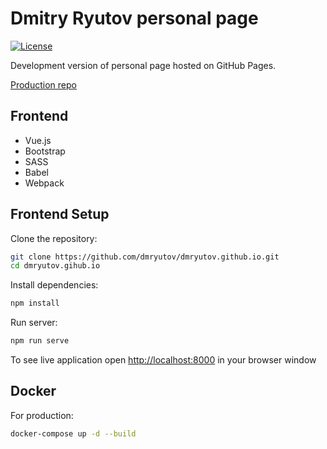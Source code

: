 # Dmitry Ryutov personal page

[![License](https://img.shields.io/badge/License-Apache%202.0-blue.svg)](https://opensource.org/licenses/Apache-2.0)

Development version of personal page hosted on GitHub Pages.

[Production repo](https://github.com/dmryutov/dmryutov.github.io)


## Frontend

- Vue.js
- Bootstrap
- SASS
- Babel
- Webpack



## Frontend Setup

Clone the repository:

```bash
git clone https://github.com/dmryutov/dmryutov.github.io.git
cd dmryutov.gihub.io
```

Install dependencies:

```bash
npm install
```

Run server:

```bash
npm run serve
```

To see live application open [http://localhost:8000](http://localhost:8000) in your browser window



## Docker

For production:

```bash
docker-compose up -d --build
```